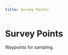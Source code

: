```yaml
---
title: Survey Points
---
```

# Survey Points

Waypoints for sampling.

<link rel="stylesheet" href="https://unpkg.com/leaflet@1.6.0/dist/leaflet.css"
   integrity="sha512-xwE/Az9zrjBIphAcBb3F6JVqxf46+CDLwfLMHloNu6KEQCAWi6HcDUbeOfBIptF7tcCzusKFjFw2yuvEpDL9wQ=="
   crossorigin=""/>
<script src="https://unpkg.com/leaflet@1.6.0/dist/leaflet.js"
   integrity="sha512-gZwIG9x3wUXg2hdXF6+rVkLF/0Vi9U8D2Ntg4Ga5I5BZpVkVxlJWbSQtXPSiUTtC0TjtGOmxa1AJPuV0CPthew=="
   crossorigin=""></script>
<script src='//api.tiles.mapbox.com/mapbox.js/plugins/leaflet-omnivore/v0.3.1/leaflet-omnivore.min.js'></script>


<div id="map" style="height:525px; width:525px;"></div>
<script>
    var map = L.map('map', {
        center: [51.970927,0.4396255],
        zoom: 13
    });
    L.tileLayer('https://api.mapbox.com/styles/v1/{id}/tiles/{z}/{x}/{y}?access_token={accessToken}', {
        attribution: 'Map data &copy; <a href="https://www.openstreetmap.org/">OpenStreetMap</a> contributors, <a href="https://creativecommons.org/licenses/by-sa/2.0/">CC-BY-SA</a>, Imagery © <a href="https://www.mapbox.com/">Mapbox</a>',
        maxZoom: 20,
        id: 'mapbox/streets-v11',
        accessToken: 'pk.eyJ1Ijoiam9lamNvbGxpbnMiLCJhIjoiY2s1djkydG04MGF0aDNtbWRoeWV5azZrMyJ9.4q2Mqrow-1aCB5bXkJEDDA'
    }).addTo(map);
    var runLayer = omnivore.gpx('https://raw.githubusercontent.com/joejcollins/atlanta-shore/master/data/raw/spains-hall-waypoints-regular-30m.gpx')
    .on('ready', function() {
        map.fitBounds(runLayer.getBounds());
    })
    .addTo(map);
</script>
